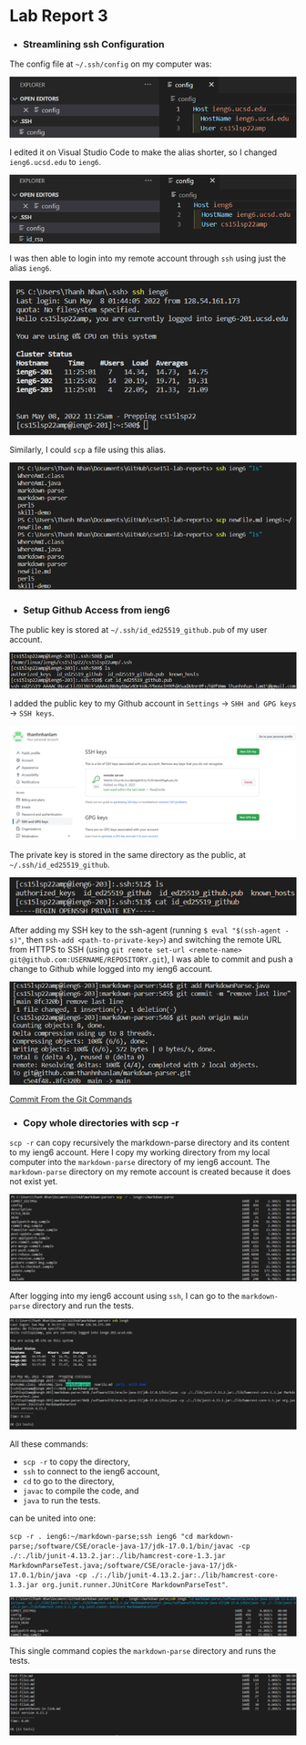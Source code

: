 # Lab Report 3

* ### Streamlining ssh Configuration

The config file at `~/.ssh/config` on my computer was: 

![Config Before Editing][Config Before]

I edited it on Visual Studio Code to make the alias shorter, so I changed `ieng6.ucsd.edu` to `ieng6`.

![Config After Editing][Config After]

I was then able to login into my remote account through `ssh` using just the alias `ieng6`.

![SSH Login Using the Alias][SSH Login]

Similarly, I could `scp` a file using this alias.

![SCP a File Using the Alias][SCP]

* ### Setup Github Access from ieng6

The public key is stored at `~/.ssh/id_ed25519_github.pub` of my user account.

![Public Key on User Account][Public Key User Account]

I added the public key to my Github account in `Settings` -> `SHH and GPG keys` -> `SSH keys`.

![Public Key on Github][Public Key Github]

The private key is stored in the same directory as the public, at `~/.ssh/id_ed25519_github`.

![Private Key][Private Key]

After adding my SSH key to the ssh-agent (running `$ eval "$(ssh-agent -s)"`, then `ssh-add <path-to-private-key>`) and switching the remote URL from HTTPS to SSH (using `git remote set-url <remote-name> git@github.com:USERNAME/REPOSITORY.git`), I was able to commit and push a change to Github while logged into my ieng6 account.

![Git Commands][Git Commands]

[Commit From the Git Commands][Commit]

* ### Copy whole directories with scp -r

`scp -r` can copy recursively the markdown-parse directory and its content to my ieng6 account. 
Here I copy my working directory from my local computer into the `markdown-parse` directory of my ieng6 account. 
The `markdown-parse` directory on my remote account is created because it does not exist yet.

![SCP markdown-parse Directory to ieng6 Account][SCP Directory]

After logging into my ieng6 account using `ssh`, I can go to the `markdown-parse` directory and run the tests.

![Logging into ieng6 Account and Running Tests][Tests]

All these commands: 
* `scp -r` to copy the directory,
* `ssh` to connect to the ieng6 account, 
* `cd` to go to the directory, 
* `javac` to compile the code, and 
* `java` to run the tests.

can be united into one: 

`scp -r . ieng6:~/markdown-parse;ssh ieng6 "cd markdown-parse;/software/CSE/oracle-java-17/jdk-17.0.1/bin/javac -cp ./:./lib/junit-4.13.2.jar:./lib/hamcrest-core-1.3.jar MarkdownParseTest.java;/software/CSE/oracle-java-17/jdk-17.0.1/bin/java -cp ./:./lib/junit-4.13.2.jar:./lib/hamcrest-core-1.3.jar org.junit.runner.JUnitCore MarkdownParseTest"`.

![SCP Directory and Run Tests in One Line][SCP Tests Command]

This single command copies the `markdown-parse` directory and runs the tests.

![Results of the One Line Command][SCP Tests Results]

[Config Before]: ../image/lab-report-3/config-before.png
[Config After]: ../image/lab-report-3/config-after.png
[SSH Login]: ../image/lab-report-3/ssh-login.png
[SCP]: ../image/lab-report-3/scp.png
[Public Key User Account]: ../image/lab-report-3/public-key-user-account.png
[Public Key Github]: ../image/lab-report-3/public-key-github.png
[Private Key]: ../image/lab-report-3/private-key.png
[Git Commands]: ../image/lab-report-3/git-commands.png
[SCP Directory]: ../image/lab-report-3/scp-directory.png
[Tests]: ../image/lab-report-3/tests.png
[SCP Tests Command]: ../image/lab-report-3/scp-tests-command.png
[SCP Tests Results]: ../image/lab-report-3/scp-tests-results.png

[Commit]: https://github.com/thanhnhanlam/markdown-parser/commit/8fc320bd6cb38505197931bf19887dbd37c1793d
